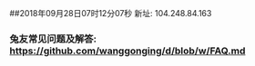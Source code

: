 ##2018年09月28日07时12分07秒 新址: 104.248.84.163
### 兔友常见问题及解答: https://github.com/wanggonging/d/blob/w/FAQ.md
